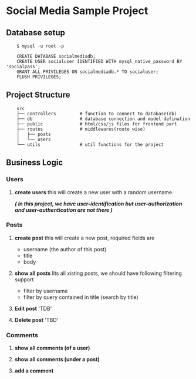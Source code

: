  # Social Media Sample Project

## Database setup
```shell
    $ mysql -u root -p
```
```mysql
    CREATE DATABASE socialmediadb;
    CREATE USER socialuser IDENTIFIED WITH mysql_native_password BY 'socialpass';
    GRANT ALL PRIVILEGES ON socialmediadb.* TO socialuser;
    FLUSH PRIVILEGES;
```

## Project Structure
```
    src
    ├── controllers         # function to connect to database(db)
    ├── db                  # database connection and model defination
    ├── public              # html/css/js files for frontend part
    ├── routes              # middlewares(route wise)
    │   ├── posts
    │   └── users
    └── utils               # util functions for the project
```


## Business Logic
 
### Users
 
1. **create users**
    this will create a new user with a random username.  
    
    ***( In this project, we have user-identification but user-authorization and user-authentication are not there )***


### Posts

1. **create post**
    this will create a new post, required fields are  

    - username (the author of this post)
    - title 
    - body

2. **show all posts**
    lits all xisting posts, we should have following filtering  support  

    - filter by username
    - filter by query contained in title (search by title)

3. **Edit post**  'TDB'

4. **Delete post** 'TBD'


### Comments

1. **show all comments (of a user)**

2. **show all comments (under a post)**

3. **add a comment**